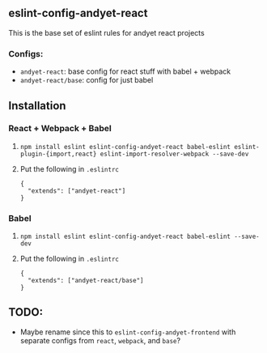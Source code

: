 ## eslint-config-andyet-react

This is the base set of eslint rules for andyet react projects

### Configs:

* `andyet-react`: base config for react stuff with babel + webpack
* `andyet-react/base`: config for just babel

## Installation

### React + Webpack + Babel

1. `npm install eslint eslint-config-andyet-react babel-eslint eslint-plugin-{import,react} eslint-import-resolver-webpack --save-dev`
2. Put the following in `.eslintrc`

    ```
    {
      "extends": ["andyet-react"]
    }
    ```

### Babel

1. `npm install eslint eslint-config-andyet-react babel-eslint --save-dev`
2. Put the following in `.eslintrc`

    ```
    {
      "extends": ["andyet-react/base"]
    }
    ```

## TODO:

- Maybe rename since this to `eslint-config-andyet-frontend` with separate configs from `react`, `webpack`, and `base`?